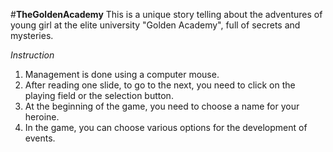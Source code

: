 #**TheGoldenAcademy**
This is a unique story telling about the adventures of young girl at the elite university "Golden Academy", full of secrets and mysteries.

*Instruction*
1. Management is done using a computer mouse.
1. After reading one slide, to go to the next, you need to click on the playing field or the selection button.
1. At the beginning of the game, you need to choose a name for your heroine.
1. In the game, you can choose various options for the development of events.
